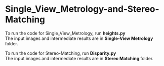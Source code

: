 # Single_View_Metrology-and-Stereo-Matching

 <p> To run the code for Single_View_Metrology, run <b> heights.py </b> <br> The input images and intermediate results are in <b> Single-View Metrology </b> folder. </p>
 
 <p> To run the code for Stereo-Matching, run <b> Disparity.py </b> <br> The input images and intermediate results are in <b> Stereo Matching </b> folder. </p>
